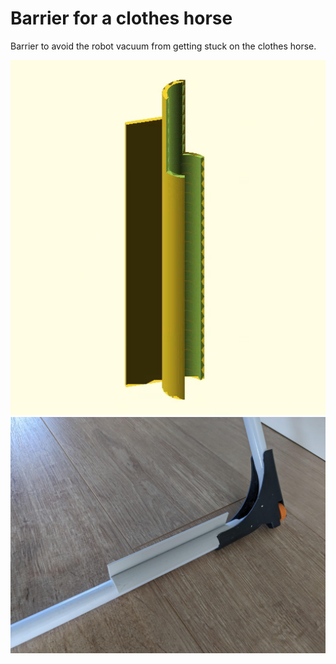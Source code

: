 # Barrier for a clothes horse

Barrier to avoid the robot vacuum from getting stuck on the clothes horse.

![Barrier STL](barrier_stl.png)
![Barrier mounted](barrier.jpeg)
